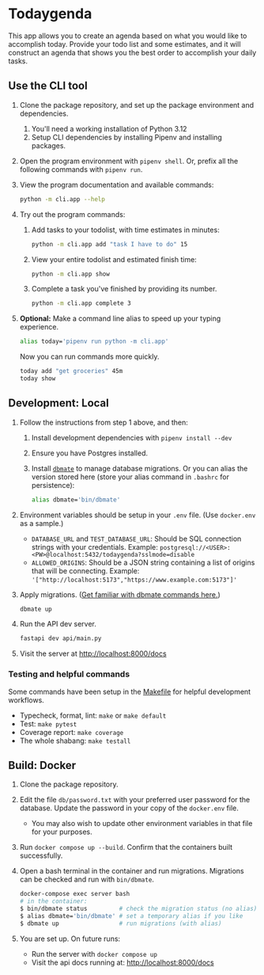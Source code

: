# Todaygenda

This app allows you to create an agenda based on what you would like to accomplish today. Provide your todo list and some estimates, and it will construct an agenda that shows you the best order to accomplish your daily tasks.

## Use the CLI tool

1. Clone the package repository, and set up the package environment and dependencies.
    1. You'll need a working installation of Python 3.12
    2. Setup CLI dependencies by installing Pipenv and installing packages.
    <!-- FIX: add details to these steps -->
2. Open the program environment with `pipenv shell`. Or, prefix all the following commands with `pipenv run`.

3. View the program documentation and available commands:

    ```sh
    python -m cli.app --help
    ```

4. Try out the program commands:

    1. Add tasks to your todolist, with time estimates in minutes:

        ```sh
        python -m cli.app add "task I have to do" 15
        ```

    2. View your entire todolist and estimated finish time:

        ```sh
        python -m cli.app show
        ```

    3. Complete a task you've finished by providing its number.

        ```sh
        python -m cli.app complete 3
        ```

5. **Optional:** Make a command line alias to speed up your typing experience.

    ```sh
    alias today='pipenv run python -m cli.app'
    ```

    Now you can run commands more quickly.

    ```sh
    today add "get groceries" 45m
    today show
    ```

## Development: Local

1. Follow the instructions from step 1 above, and then:
    1. Install development dependencies with `pipenv install --dev`
    2. Ensure you have Postgres installed. <!-- FIX: add details -->
    3. Install [`dbmate`](https://github.com/amacneil/dbmate) to manage database migrations. Or you can alias the version stored here (store your alias command in `.bashrc` for persistence):

        ```sh
        alias dbmate='bin/dbmate'
        ```

2. Environment variables should be setup in your `.env` file. (Use `docker.env` as a sample.)
    * `DATABASE_URL` and `TEST_DATABASE_URL`: Should be SQL connection strings with your credentials. Example: `postgresql://<USER>:<PW>@localhost:5432/todaygenda?sslmode=disable`
    * `ALLOWED_ORIGINS`: Should be a JSON string containing a list of origins that will be connecting. Example: `'["http://localhost:5173","https://www.example.com:5173"]'`
3. Apply migrations. ([Get familiar with dbmate commands here.](https://github.com/amacneil/dbmate))

    ```sh
    dbmate up
    ```

4. Run the API dev server.

    ```sh
    fastapi dev api/main.py
    ```

5. Visit the server at [http://localhost:8000/docs](http://localhost:8000/docs)

### Testing and helpful commands

Some commands have been setup in the [Makefile](./Makefile) for helpful development workflows.

* Typecheck, format, lint: `make` or `make default`
* Test: `make pytest`
* Coverage report: `make coverage`
* The whole shabang: `make testall`

## Build: Docker

1. Clone the package repository.
2. Edit the file `db/password.txt` with your preferred user password for the database. Update the password in your copy of the `docker.env` file.
    * You may also wish to update other environment variables in that file for your purposes.
3. Run `docker compose up --build`. Confirm that the containers built successfully.
4. Open a bash terminal in the container and run migrations. Migrations can be checked and run with `bin/dbmate`.

    ```sh
    docker-compose exec server bash
    # in the container:
    $ bin/dbmate status         # check the migration status (no alias)
    $ alias dbmate='bin/dbmate' # set a temporary alias if you like
    $ dbmate up                 # run migrations (with alias)
    ```

5. You are set up. On future runs:
    * Run the server with `docker compose up`
    * Visit the api docs running at: [http://localhost:8000/docs](http://localhost:8000/docs)
